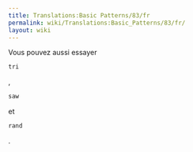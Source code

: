 ```yaml
---
title: Translations:Basic Patterns/83/fr
permalink: wiki/Translations:Basic_Patterns/83/fr/
layout: wiki
---
```


Vous pouvez aussi essayer

``` Haskell
tri
```

,

``` Haskell
saw
```

et

``` Haskell
rand
```

.
